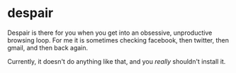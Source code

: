 despair
=======

Despair is there for you when you get into an obsessive, unproductive browsing loop. For me it is sometimes checking facebook, then twitter, then gmail, and then back again.

Currently, it doesn't do anything like that, and you *really* shouldn't install it.
